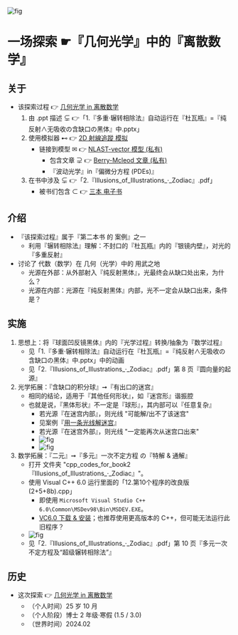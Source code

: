 <!-- ![fig](https://raw.githubusercontent.com/ChenZhu-Xie/geometric_optics_2_discrete_mathematics/master/img/1.cover.png "『第三本书』的『狭义相对论』相关『章节』") -->
![fig](https://gitee.com/ChenZhu-Xie/geometric_optics_2_discrete_mathematics/raw/master/img/1.cover.png "『多重·辗转相除法』自动运行在『杜瓦瓶』=『纯反射∧无吸收の含缺口の黑体』中")

# 一场探索 ☛『几何光学』中的『离散数学』

## 关于
* 该探索过程 👉 [几何光学 in 离散数学](https://gitee.com/ChenZhu-Xie/geometric_optics_2_discrete_mathematics)
    1. 由 .ppt 描述 ⊊ 👉「1.『多重·辗转相除法』自动运行在『杜瓦瓶』=『纯反射∧无吸收の含缺口の黑体』中.pptx」
    2. 使用模拟器 ⊷ 👉 [2D 射線追蹤 模拟](https://gitee.com/ChenZhu-Xie/ray_optics__xcz)
        * 链接到模型 ✉ 👉 [NLAST-vector 模型 (私有)](https://gitee.com/ChenZhu-Xie/NLAST_private)
            * 包含文章 ⊋ 👉 [Berry-Mcleod 文章 (私有)](https://gitee.com/ChenZhu-Xie/Berry_Mcleod_paper__private)
            * 『波动光学』in『偏微分方程 (PDEs)』
    <!-- 3. 在书中涉及 ⊊ [Ray & Wave Optics simulation](https://gitee.com/ChenZhu-Xie/geometric_optics_2_discrete_mathematics/master/A_guided_tour_to_Ray_&_Wave_Optics_Simulation.pptx) -->
    3. 在书中涉及 ⊊ 👉「2.『Illusions_of_Illustrations_·_Zodiac』.pdf」
        * 被书们包含 ⊂ 👉 [三本 电子书](https://gitee.com/ChenZhu-Xie/geometric_optics_2_discrete_mathematics)

## 介绍
* 『该探索过程』属于『第二本书 的 案例』之一
    * 利用『辗转相除法』理解：不封口的『杜瓦瓶』内的『银镜内壁』，对光的『多重反射』
* 讨论了 代数（数学）在 几何（光学）中的 用武之地
    * 光源在外部：从外部射入『纯反射黑体』，光最终会从缺口处出来，为什么？
    * 光源在内部：光源在『纯反射黑体』内部，光不一定会从缺口出来，条件是？

## 实施
1. 思想上：将『球面凹反镜黑体』内的『光学过程』转换/抽象为『数学过程』
    * 见「1.『多重·辗转相除法』自动运行在『杜瓦瓶』=『纯反射∧无吸收の含缺口の黑体』中.pptx」中的动画
    * 见「2.『Illusions_of_Illustrations_·_Zodiac』.pdf」第 8 页『圆向量的起源』
2. 光学拓展：『含缺口的积分球』➞『有出口的迷宫』
    * 相同的结论，适用于『其他任何形状』，如『迷宫形』谐振腔
    * 也就是说，『黑体形状』不一定是『球形』，其内部可以『任意复杂』
        * 若光源『在迷宫内部』，则光线 "可能解/出不了该迷宫"
        * 见案例『[用一条光线解迷宫](https://phydemo.app/ray-optics/cn/gallery/maze-solution)』
        * 若光源『在迷宫外部』，则光线 "一定能再次从迷宫口出来"
        * ![fig](https://gitee.com/ChenZhu-Xie/geometric_optics_2_discrete_mathematics/raw/master/img/maze_1.1.png "What goes up, must come down.")
        * ![fig](https://gitee.com/ChenZhu-Xie/geometric_optics_2_discrete_mathematics/raw/master/img/maze_2.1.png "What goes in, must come out.")
3. 数学拓展：『二元』➞『多元』一次不定方程 の『特解 & 通解』
    * 打开 文件夹 "cpp_codes_for_book2『Illusions_of_Illustrations_·_Zodiac』"。
    * 使用 Visual C++ 6.0 运行里面的「12.第10个程序的改良版(2+5+8b).cpp」
        * 即使用 `Microsoft Visual Studio C++ 6.0\Common\MSDev98\Bin\MSDEV.EXE`。
        * [VC6.0 下载 & 安装](https://mp.weixin.qq.com/s/6YNbpj6RlCNh9zZd5K1wQA)；也推荐使用更高版本的 C++，但可能无法运行此旧程序？
    * ![fig](https://gitee.com/ChenZhu-Xie/geometric_optics_2_discrete_mathematics/raw/master/img/book_2-6.png "『多重·辗转相除法』解『多元·一次不定方程』")
    * 见「2.『Illusions_of_Illustrations_·_Zodiac』.pdf」第 10 页『多元一次不定方程及“超级辗转相除法”』

## 历史
* 这次探索 👉 [几何光学 in 离散数学](https://gitee.com/ChenZhu-Xie/geometric_optics_2_discrete_mathematics)
    * （个人时间）25 岁 10 月
    * （个人阶段）博士 2 年级·寒假 (1.5 / 3.0)
    * （世界时间）2024.02

<!-- ## 软件架构
软件架构说明


## 安装教程

1.  xxxx
2.  xxxx
3.  xxxx

## 使用说明

1.  xxxx
2.  xxxx
3.  xxxx

## 参与贡献

1.  Fork 本仓库
2.  新建 Feat_xxx 分支
3.  提交代码
4.  新建 Pull Request


## 特技

1.  使用 Readme\_XXX.md 来支持不同的语言，例如 Readme\_en.md, Readme\_zh.md
2.  Gitee 官方博客 [blog.gitee.com](https://blog.gitee.com)
3.  你可以 [https://gitee.com/explore](https://gitee.com/explore) 这个地址来了解 Gitee 上的优秀开源项目
4.  [GVP](https://gitee.com/gvp) 全称是 Gitee 最有价值开源项目，是综合评定出的优秀开源项目
5.  Gitee 官方提供的使用手册 [https://gitee.com/help](https://gitee.com/help)
6.  Gitee 封面人物是一档用来展示 Gitee 会员风采的栏目 [https://gitee.com/gitee-stars/](https://gitee.com/gitee-stars/) -->
